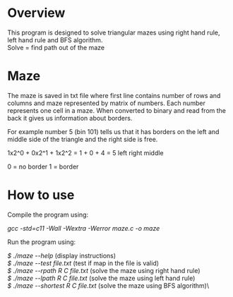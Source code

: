 # Overview
This program is designed to solve triangular mazes using right hand rule, left hand rule and BFS algorithm.\
Solve = find path out of the maze

# Maze  
The maze is saved in txt file where first line contains number of rows and columns and maze represented by matrix of numbers.
Each number represents one cell in a maze. When converted to binary and read from the back it gives us information about borders.

For example number 5 (bin 101) tells us that it has borders on the left and middle side of the triangle and the right side is free.

1x2^0 + 0x2^1 + 1x2^2 = 1 + 0 + 4 = 5
left    right   middle

0 = no border
1 = border

# How to use
Compile the program using:

_gcc -std=c11 -Wall -Wextra -Werror maze.c -o maze_

Run the program using:

_$ ./maze --help_ (display instructions)\
_$ ./maze --test file.txt_ (test if map in the file is valid)\
_$ ./maze --rpath R C file.txt_ (solve the maze using right hand rule)\
_$ ./maze --lpath R C file.txt_ (solve the maze using left hand rule)\
_$ ./maze --shortest R C file.txt_ (solve the maze using BFS algorithm)\
